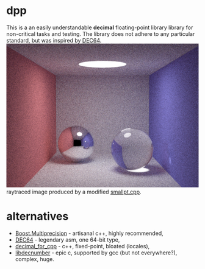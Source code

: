 # dpp
This is a an easily understandable **decimal** floating-point library library for non-critical tasks and testing. The library does not adhere to any particular standard, but was inspired by [DEC64](https://github.com/douglascrockford/DEC64).
![smallpt test image](image.png?raw=true)
raytraced image produced by a modified [smallpt.cpp](https://www.kevinbeason.com/smallpt/).
# alternatives
* [Boost.Multiprecision](https://github.com/boostorg/multiprecision) - artisanal c++, highly recommended,
* [DEC64](https://github.com/douglascrockford/DEC64) - legendary asm, one 64-bit type,
* [decimal_for_cpp](https://github.com/vpiotr/decimal_for_cpp) - c++, fixed-point, bloated (locales),
* [libdecnumber](https://github.com/gcc-mirror/gcc/tree/master/libdecnumber) - epic c, supported by gcc (but not everywhere?), complex, huge.
